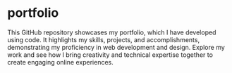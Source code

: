 # portfolio
This GitHub repository showcases my portfolio, which I have developed using code. It highlights my skills, projects, and accomplishments, demonstrating my proficiency in web development and design. Explore my work and see how I bring creativity and technical expertise together to create engaging online experiences.
